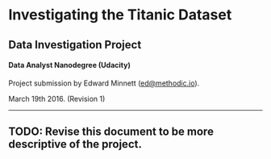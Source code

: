 # Investigating the Titanic Dataset
## Data Investigation Project
#### Data Analyst Nanodegree (Udacity)
Project submission by Edward Minnett (ed@methodic.io).

March 19th 2016. (Revision 1)

----------

## TODO: Revise this document to be more descriptive of the project.